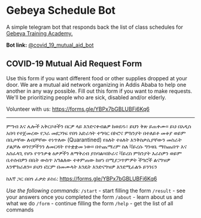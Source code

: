 # Gebeya Schedule Bot
A simple telegram bot that responds back the list of class schedules for [Gebeya Training Academy.](https://gebeya.training/)

**Bot link:** [@covid_19_mutual_aid_bot](t.me/covid_19_mutual_aid_bot)

## COVID-19 Mutual Aid Request Form

Use this form if you want different food or other supplies dropped at your door.
We are a mutual aid network organizing in Addis Ababa to help one another in
any way possible. Fill out this form if you want to make requests.
We'll be prioritizing people who are sick, disabled and/or elderly.

Volunteer with us: https://forms.gle/YBPx7bGBLUBFi6Kq6

---
ምግብ እና ሌሎች አቅርቦቶችን በርዎ ላይ እንድናቀብልዎ ከወደዱ፣ ይህን ቅጽ ይጠቀሙ።
ይህ በአዲስ አበባ የተጀመረው የጋራ መደጋገፍ የበጎ አድራጎት ተግባር በኮሮና ምክንያት በተለይቶ መቆያ ወይም
በቤታቸው ለብቻቸው ተነጥለው (Quarantined) የዕለት ተዕለት እንቅስቃሴያቸውን መስራት ያልቻሉ ወገኖቻችንን
ለመርዳት የተቋቋመ ነው። በተጨማሪም ስለ ቫይረሱ ግንዛቤ ማስጨበጥ እና አስፈላጊ የሆኑ የጥንቃቄ ዕቃዎችን
ለማቅረብ ያስባል።በኮራና ቫይረስ ምክንያት እራስዎን ወይም ቤተሰብዎን በቤት ውስጥ አግልለው ተቀምጠው ከሆነ
በሚያጋጥምዎት ችግሮች ልናግዝዎ እንሞክራለን። ይህን ፎርም በመሙላት እንዴት እንድናግዝዎ እንደሚፈልጉ ይንገሩን

ከእኛ ጋር በበጎ ፈቃድ ይስሩ: https://forms.gle/YBPx7bGBLUBFi6Kq6

*Use the following commands:*
`/start` - start filling the form
`/result` - see your answers once you completed the form
`/about` - learn about us and what we do
`/form` - continue filling the form
`/help` - get the list of all commands

